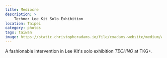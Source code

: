 ```yaml
---
title: Mediocre
description: >
    Techno: Lee Kit Solo Exhibition
location: Taipei
category: photos
tags: taiwan
image: https://static.christopheradams.io/file/cxadams-website/medium/albums/2019/20190511-1634_Taipei_TKG/20190511-1634_Taipei_TKG_L1002584-0.jpg
---
```


A fashionable intervention in Lee Kit's solo exhibition *TECHNO* at TKG+.

